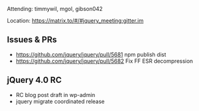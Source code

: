 Attending: timmywil, mgol, gibson042

Location: https://matrix.to/#/#jquery_meeting:gitter.im

## Issues & PRs
* https://github.com/jquery/jquery/pull/5681 npm publish dist
* https://github.com/jquery/jquery/pull/5682 Fix FF ESR decompression

## jQuery 4.0 RC
* RC blog post draft in wp-admin
* jquery migrate coordinated release

